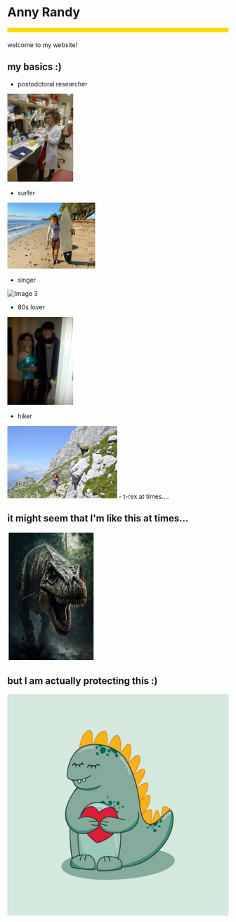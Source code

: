 
# Anny Randy
<div style="background-color: #ffd700; height: 10px; margin-bottom: 20px;"></div>
welcome to my website!  

## my basics :)

- postodctoral researcher
<img src="researcher.jpg" alt="Image 1" style="width: 150px; height: auto;">


- surfer
<img src="surfer.jpg" alt="Image 2" style="width: 200px; height: auto;">

 
- singer
 <img src="singer.jpg" alt="Image 3" style="width: 150px; height: auto;">


- 80s lover
<img src="80s_lover.jpg" alt="Image 4" style="width: 150px; height: auto;">


- hiker
<img src="hiker.jpg" alt="Image 5" style="width: 250px; height: auto;">
- t-rex at times....

## it might seem that I'm like this at times...


<img src="angry_trex.JPG" alt="Image 5" style="width: 200px; height: auto;">

## but I am actually protecting this :)

![Image 2](cute_trex.jpg)
